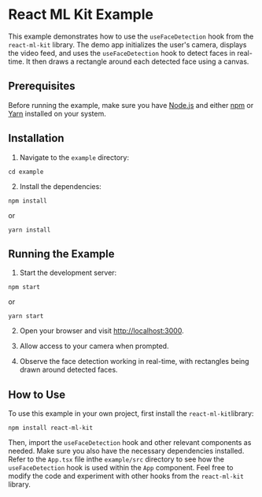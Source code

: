 # React ML Kit Example

This example demonstrates how to use the `useFaceDetection` hook from the `react-ml-kit` library. The demo app initializes the user's camera, displays the video feed, and uses the `useFaceDetection` hook to detect faces in real-time. It then draws a rectangle around each detected face using a canvas.

## Prerequisites

Before running the example, make sure you have [Node.js](https://nodejs.org/) and either [npm](https://www.npmjs.com/) or [Yarn](https://yarnpkg.com/) installed on your system.

## Installation

1. Navigate to the `example` directory:

`cd example`

2. Install the dependencies:

`npm install`

or

`yarn install`

## Running the Example

1. Start the development server:

`npm start`

or

`yarn start`

2. Open your browser and visit [http://localhost:3000](http://localhost:3000).

3. Allow access to your camera when prompted.

4. Observe the face detection working in real-time, with rectangles being drawn around detected faces.

## How to Use

To use this example in your own project, first install the `react-ml-kit`library:

`npm install react-ml-kit`

Then, import the `useFaceDetection` hook and other relevant components as needed. Make sure you also have the necessary dependencies installed. Refer to the `App.tsx` file inthe `example/src` directory to see how the `useFaceDetection` hook is used within the `App` component. Feel free to modify the code and experiment with other hooks from the `react-ml-kit` library.
